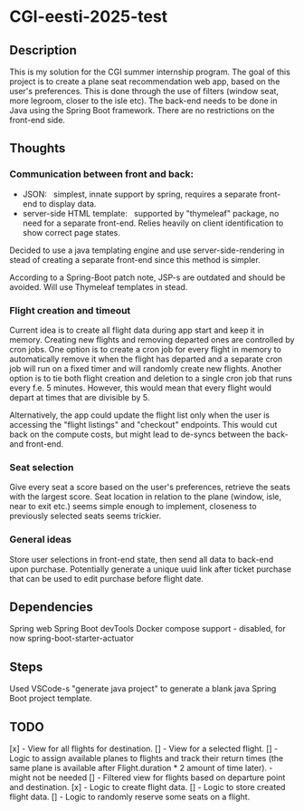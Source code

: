 # CGI-eesti-2025-test

## Description

This is my solution for the CGI summer internship program. The goal of this project is to create a plane seat recommendation web app, based on the user's preferences. This is done through the use of filters (window seat, more legroom, closer to the isle etc). The back-end needs to be done in Java using the Spring Boot framework. There are no restrictions on the front-end side.

## Thoughts

### Communication between front and back:

-   JSON:
      simplest, innate support by spring, requires a separate front-end to display data.
-   server-side HTML template:
      supported by "thymeleaf" package, no need for a separate front-end. Relies heavily on client identification to show correct page states.

Decided to use a java templating engine and use server-side-rendering in stead of creating a separate front-end since this method is simpler.

According to a Spring-Boot patch note, JSP-s are outdated and should be avoided. Will use Thymeleaf templates in stead.

### Flight creation and timeout

Current idea is to create all flight data during app start and keep it in memory. Creating new flights and removing departed ones are controlled by cron jobs.
One option is to create a cron job for every flight in memory to automatically remove it when the flight has departed and a separate cron job will run on a fixed timer and will randomly create new flights.
Another option is to tie both flight creation and deletion to a single cron job that runs every f.e. 5 minutes. However, this would mean that every flight would depart at times that are divisible by 5.

Alternatively, the app could update the flight list only when the user is accessing the "flight listings" and "checkout" endpoints. This would cut back on the compute costs, but might lead to de-syncs between the back- and front-end.

### Seat selection

Give every seat a score based on the user's preferences, retrieve the seats with the largest score.
Seat location in relation to the plane (window, isle, near to exit etc.) seems simple enough to implement, closeness to previously selected seats seems trickier.

### General ideas

Store user selections in front-end state, then send all data to back-end upon purchase.
Potentially generate a unique uuid link after ticket purchase that can be used to edit purchase before flight date.

## Dependencies

Spring web
Spring Boot devTools
Docker compose support - disabled, for now
spring-boot-starter-actuator

## Steps

Used VSCode-s "generate java project" to generate a blank java Spring Boot project template.

## TODO

[x] - View for all flights for destination.
[] - View for a selected flight.
[] - Logic to assign available planes to flights and track their return times (the same plane is available after Flight.duration \* 2 amount of time later). - might not be needed
[] - Filtered view for flights based on departure point and destination.
[x] - Logic to create flight data.
[] - Logic to store created flight data.
[] - Logic to randomly reserve some seats on a flight.
